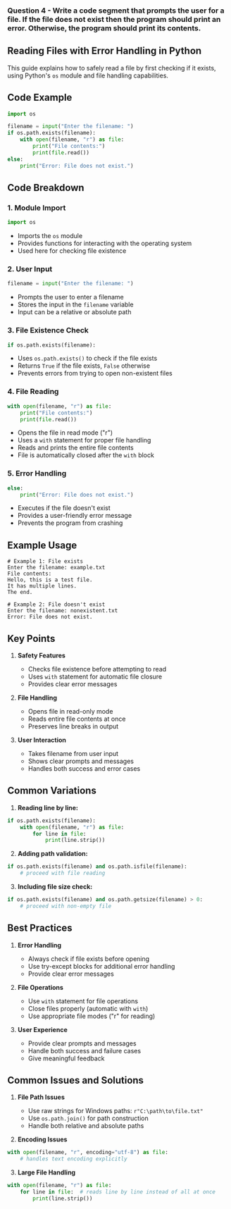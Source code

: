 ### Question 4 - Write a code segment that prompts the user for a file. If the file does not exist then the program should print an error. Otherwise, the program should print its contents.

## Reading Files with Error Handling in Python

This guide explains how to safely read a file by first checking if it exists, using Python's `os` module and file handling capabilities.

## Code Example

```python
import os

filename = input("Enter the filename: ")
if os.path.exists(filename):
    with open(filename, "r") as file:
        print("File contents:")
        print(file.read())
else:
    print("Error: File does not exist.")
```

## Code Breakdown

### 1. Module Import
```python
import os
```
- Imports the `os` module
- Provides functions for interacting with the operating system
- Used here for checking file existence

### 2. User Input
```python
filename = input("Enter the filename: ")
```
- Prompts the user to enter a filename
- Stores the input in the `filename` variable
- Input can be a relative or absolute path

### 3. File Existence Check
```python
if os.path.exists(filename):
```
- Uses `os.path.exists()` to check if the file exists
- Returns `True` if the file exists, `False` otherwise
- Prevents errors from trying to open non-existent files

### 4. File Reading
```python
with open(filename, "r") as file:
    print("File contents:")
    print(file.read())
```
- Opens the file in read mode ("r")
- Uses a `with` statement for proper file handling
- Reads and prints the entire file contents
- File is automatically closed after the `with` block

### 5. Error Handling
```python
else:
    print("Error: File does not exist.")
```
- Executes if the file doesn't exist
- Provides a user-friendly error message
- Prevents the program from crashing

## Example Usage

```
# Example 1: File exists
Enter the filename: example.txt
File contents:
Hello, this is a test file.
It has multiple lines.
The end.

# Example 2: File doesn't exist
Enter the filename: nonexistent.txt
Error: File does not exist.
```

## Key Points

1. **Safety Features**
    - Checks file existence before attempting to read
    - Uses `with` statement for automatic file closure
    - Provides clear error messages

2. **File Handling**
    - Opens file in read-only mode
    - Reads entire file contents at once
    - Preserves line breaks in output

3. **User Interaction**
    - Takes filename from user input
    - Shows clear prompts and messages
    - Handles both success and error cases

## Common Variations

1. **Reading line by line:**
```python
if os.path.exists(filename):
    with open(filename, "r") as file:
        for line in file:
            print(line.strip())
```

2. **Adding path validation:**
```python
if os.path.exists(filename) and os.path.isfile(filename):
    # proceed with file reading
```

3. **Including file size check:**
```python
if os.path.exists(filename) and os.path.getsize(filename) > 0:
    # proceed with non-empty file
```

## Best Practices

1. **Error Handling**
    - Always check if file exists before opening
    - Use try-except blocks for additional error handling
    - Provide clear error messages

2. **File Operations**
    - Use `with` statement for file operations
    - Close files properly (automatic with `with`)
    - Use appropriate file modes ("r" for reading)

3. **User Experience**
    - Provide clear prompts and messages
    - Handle both success and failure cases
    - Give meaningful feedback

## Common Issues and Solutions

1. **File Path Issues**
    - Use raw strings for Windows paths: `r"C:\path\to\file.txt"`
    - Use `os.path.join()` for path construction
    - Handle both relative and absolute paths

2. **Encoding Issues**
```python
with open(filename, "r", encoding="utf-8") as file:
    # handles text encoding explicitly
```

3. **Large File Handling**
```python
with open(filename, "r") as file:
    for line in file:  # reads line by line instead of all at once
        print(line.strip())
```
